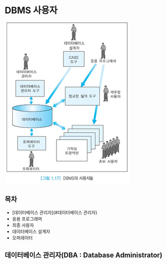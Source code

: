 # DBMS 사용자

![dbmsusers](./image/dbmsusers.jpg)

## 목차

- [데이터베이스 관리자](#데이터베이스 관리자)
- 응용 프로그래머
- 최종 사용자
- 데이터베이스 설계자
- 오퍼레이터



## 데이터베이스 관리자(DBA : Database Administrator)

